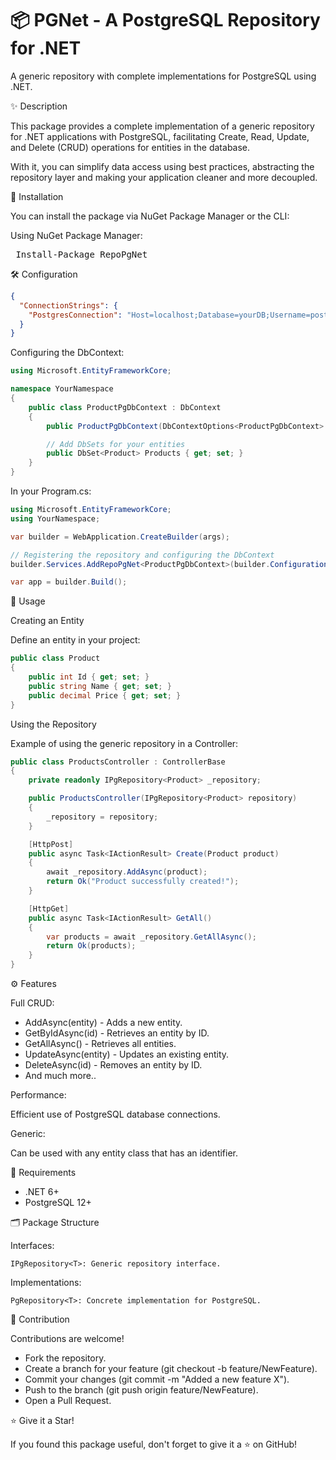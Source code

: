 
# 📦 PGNet - A PostgreSQL Repository for .NET

A generic repository with complete implementations for PostgreSQL using .NET.

✨ Description

This package provides a complete implementation of a generic repository for .NET applications with PostgreSQL, facilitating Create, Read, Update, and Delete (CRUD) operations for entities in the database.

With it, you can simplify data access using best practices, abstracting the repository layer and making your application cleaner and more decoupled.

🚀 Installation

You can install the package via NuGet Package Manager or the CLI:

Using NuGet Package Manager:
<pre> Install-Package RepoPgNet </pre>

🛠️ Configuration

```json
{
  "ConnectionStrings": {
    "PostgresConnection": "Host=localhost;Database=yourDB;Username=postgres;Password=yourpassword;"
  }
}
```

Configuring the DbContext:

```csharp
using Microsoft.EntityFrameworkCore;

namespace YourNamespace
{
    public class ProductPgDbContext : DbContext
    {
        public ProductPgDbContext(DbContextOptions<ProductPgDbContext> options) : base(options) { }

        // Add DbSets for your entities
        public DbSet<Product> Products { get; set; }
    }
}
```

In your Program.cs:

```csharp
using Microsoft.EntityFrameworkCore;
using YourNamespace;

var builder = WebApplication.CreateBuilder(args);

// Registering the repository and configuring the DbContext
builder.Services.AddRepoPgNet<ProductPgDbContext>(builder.Configuration);

var app = builder.Build();
```

🎯 Usage

Creating an Entity

Define an entity in your project:
```csharp
public class Product
{
    public int Id { get; set; }
    public string Name { get; set; }
    public decimal Price { get; set; }
}
```

Using the Repository

Example of using the generic repository in a Controller:

```csharp
public class ProductsController : ControllerBase
{
    private readonly IPgRepository<Product> _repository;

    public ProductsController(IPgRepository<Product> repository)
    {
        _repository = repository;
    }

    [HttpPost]
    public async Task<IActionResult> Create(Product product)
    {
        await _repository.AddAsync(product);
        return Ok("Product successfully created!");
    }

    [HttpGet]
    public async Task<IActionResult> GetAll()
    {
        var products = await _repository.GetAllAsync();
        return Ok(products);
    }
}
```

⚙️ Features

Full CRUD:

* AddAsync(entity) - Adds a new entity.
* GetByIdAsync(id) - Retrieves an entity by ID.
* GetAllAsync() - Retrieves all entities.
* UpdateAsync(entity) - Updates an existing entity.
* DeleteAsync(id) - Removes an entity by ID.
* And much more..

Performance:

Efficient use of PostgreSQL database connections.

Generic:

Can be used with any entity class that has an identifier.

🧩 Requirements

* .NET 6+
* PostgreSQL 12+

🗂️ Package Structure

Interfaces:

``` IPgRepository<T>: Generic repository interface. ```

Implementations:

``` PgRepository<T>: Concrete implementation for PostgreSQL. ```

🤝 Contribution

Contributions are welcome!

* Fork the repository.
* Create a branch for your feature (git checkout -b feature/NewFeature).
* Commit your changes (git commit -m "Added a new feature X").
* Push to the branch (git push origin feature/NewFeature).
* Open a Pull Request.

⭐ Give it a Star!

If you found this package useful, don't forget to give it a ⭐ on GitHub!
